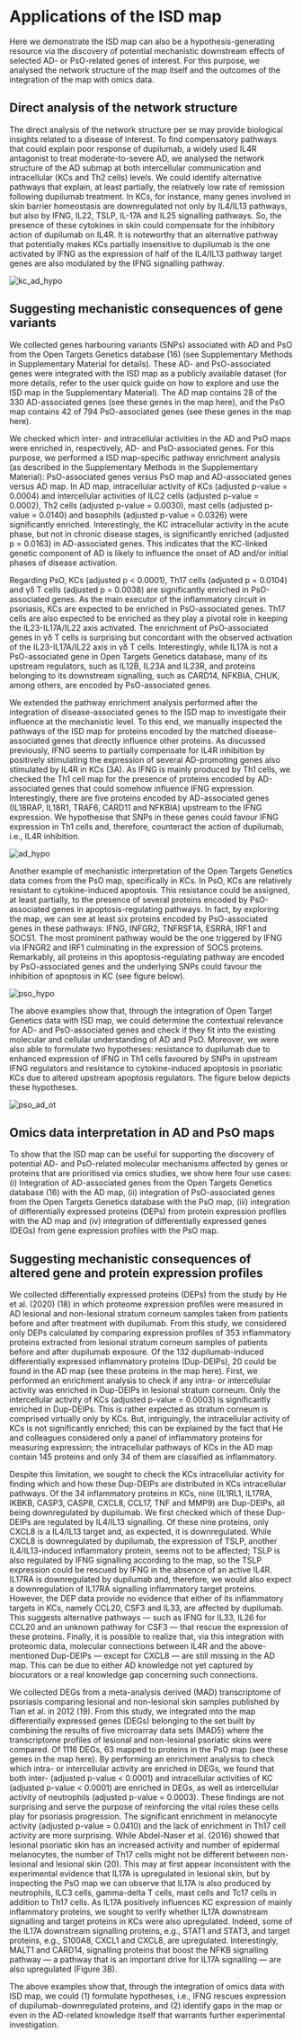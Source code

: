 # Applications of the ISD map

Here we demonstrate the ISD map can also be a hypothesis-generating resource via the discovery of potential mechanistic downstream effects of selected AD- or PsO-related genes of interest. For this purpose, we analysed the network structure of the map itself and the outcomes of the integration of the map with omics data.

## Direct analysis of the network structure
The direct analysis of the network structure per se may provide biological insights related to a disease of interest. To find compensatory pathways that could explain poor response of dupilumab, a widely used IL4R antagonist to treat moderate-to-severe AD, we analysed the network structure of the AD submap at both intercellular communication and intracellular (KCs and Th2 cells) levels.
We could identify alternative pathways that explain, at least partially, the relatively low rate of remission following dupilumab treatment. In KCs, for instance, many genes involved in skin barrier homeostasis are downregulated not only by IL4/IL13 pathways, but also by IFNG, IL22, TSLP, IL-17A and IL25 signalling pathways. So, the presence of these cytokines in skin could compensate for the inhibitory action of dupilumab on IL4R. It is noteworthy that an alternative pathway that potentially makes KCs partially insensitive to dupilumab is the one activated by IFNG as the expression of half of the IL4/IL13 pathway target genes are also modulated by the IFNG signalling pathway.

![kc_ad_hypo](https://github.com/user-attachments/assets/4a13b552-60a4-41f6-8d25-3944151aaeae)


## Suggesting mechanistic consequences of gene variants
We collected genes harbouring variants (SNPs) associated with AD and PsO from the Open Targets Genetics database (16) (see Supplementary Methods in Supplementary Material for details). These AD- and PsO-associated genes were integrated with the ISD map as a publicly available dataset (for more details, refer to the user quick guide on how to explore and use the ISD map in the Supplementary Material). The AD map contains 28 of the 330 AD-associated genes (see these genes in the map here), and the PsO map contains 42 of 794 PsO-associated genes (see these genes in the map here). 

We checked which inter- and intracellular activities in the AD and PsO maps were enriched in, respectively, AD- and PsO-associated genes. For this purpose, we performed a ISD map-specific pathway enrichment analysis (as described in the Supplementary Methods in the Supplementary Material): PsO-associated genes versus PsO map and AD-associated genes versus AD map. In AD map, intracellular activity of KCs (adjusted p-value = 0.0004) and intercellular activities of ILC2 cells (adjusted p-value = 0.0002), Th2 cells (adjusted p-value = 0.0030), mast cells (adjusted p-value = 0.0140) and basophils (adjusted p-value = 0.0326) were significantly enriched. Interestingly, the KC intracellular activity in the acute phase, but not in chronic disease stages, is significantly enriched (adjusted p = 0.0163) in AD-associated genes. This indicates that the KC-linked genetic component of AD is likely to influence the onset of AD and/or initial phases of disease activation. 

Regarding PsO, KCs (adjusted p < 0.0001), Th17 cells (adjusted p = 0.0104) and γδ T cells (adjusted p = 0.0038) are significantly enriched in PsO-associated genes. As the main executor of the inflammatory circuit in psoriasis, KCs are expected to be enriched in PsO-associated genes. Th17 cells are also expected to be enriched as they play a pivotal role in keeping the IL23-IL17A/IL22 axis activated. The enrichment of PsO-associated genes in γδ T cells is surprising but concordant with the observed activation of the IL23-IL17A/IL22 axis in γδ T cells. Interestingly, while IL17A is not a PsO-associated gene in Open Targets Genetics database, many of its upstream regulators, such as IL12B, IL23A and IL23R, and proteins belonging to its downstream signalling, such as CARD14, NFKBIA, CHUK, among others, are encoded by PsO-associated genes.

We extended the pathway enrichment analysis performed after the integration of disease-associated genes to the ISD map to investigate their influence at the mechanistic level. To this end, we manually inspected the pathways of the ISD map for proteins encoded by the matched disease-associated genes that directly influence other proteins. As discussed previously, IFNG seems to partially compensate for IL4R inhibition by positively stimulating the expression of several AD-promoting genes also stimulated by IL4R in KCs (3A). As IFNG is mainly produced by Th1 cells, we checked the Th1 cell map for the presence of proteins encoded by AD-associated genes that could somehow influence IFNG expression. Interestingly, there are five proteins encoded by AD-associated genes (IL18RAP, IL18R1, TRAF6, CARD11 and NFKBIA) upstream to the IFNG expression. We hypothesise that SNPs in these genes could favour IFNG expression in Th1 cells and, therefore, counteract the action of dupilumab, i.e., IL4R inhibition. 

![ad_hypo](https://github.com/user-attachments/assets/a5102ced-1701-4441-8535-4cce5adfee5f)


Another example of mechanistic interpretation of the Open Targets Genetics data comes from the PsO map, specifically in KCs. In PsO, KCs are relatively resistant to cytokine-induced apoptosis. This resistance could be assigned, at least partially, to the presence of several proteins encoded by PsO-associated genes in apoptosis-regulating pathways. In fact, by exploring the map, we can see at least six proteins encoded by PsO-associated genes in these pathways: IFNG, INFGR2, TNFRSF1A, ESRRA, IRF1 and SOCS1. The most prominent pathway would be the one triggered by IFNG via IFNGR2 and IRF1 culminating in the expression of SOCS proteins. Remarkably, all proteins in this apoptosis-regulating pathway are encoded by PsO-associated genes and the underlying SNPs could favour the inhibition of apoptosis in KC (see figure below). 

![pso_hypo](https://github.com/user-attachments/assets/e3991337-7d99-4ae7-9f08-90b62bee9ed4)



The above examples show that, through the integration of Open Target Genetics data with ISD map, we could determine the contextual relevance for AD- and PsO-associated genes and check if they fit into the existing molecular and cellular understanding of AD and PsO. Moreover, we were also able to formulate two hypotheses: resistance to dupilumab due to enhanced expression of IFNG in Th1 cells favoured by SNPs in upstream IFNG regulators and resistance to cytokine-induced apoptosis in psoriatic KCs due to altered upstream apoptosis regulators. The figure below depicts these hypotheses.



![pso_ad_ot](https://github.com/user-attachments/assets/dc69781e-5391-4750-9d16-79e5e200413e)



## Omics data interpretation in AD and PsO maps
To show that the ISD map can be useful for supporting the discovery of potential AD- and PsO-related molecular mechanisms affected by genes or proteins that are prioritised via omics studies, we show here four use cases: (i) Integration of AD-associated genes from the Open Targets Genetics database (16) with the AD map, (ii) integration of PsO-associated genes from the Open Targets Genetics database with the PsO map, (iii) integration of differentially expressed proteins (DEPs) from protein expression profiles with the AD map and (iv) integration of differentially expressed genes (DEGs) from gene expression profiles with the PsO map.	



## Suggesting mechanistic consequences of altered gene and protein expression profiles
We collected differentially expressed proteins (DEPs) from the study by He et al. (2020) (18) in which proteome expression profiles were measured in AD lesional and non-lesional stratum corneum samples taken from patients before and after treatment with dupilumab. From this study, we considered only DEPs calculated by comparing expression profiles of 353 inflammatory proteins extracted from lesional stratum corneum samples of patients before and after dupilumab exposure. Of the 132 dupilumab-induced differentially expressed inflammatory proteins (Dup-DEIPs), 20 could be found in the AD map (see these proteins in the map here). First, we performed an enrichment analysis to check if any intra- or intercellular activity was enriched in Dup-DEIPs in lesional stratum corneum. Only the intercellular activity of KCs (adjusted p-value = 0.0003) is significantly enriched in Dup-DEIPs. This is rather expected as stratum corneum is comprised virtually only by KCs. But, intriguingly, the intracellular activity of KCs is not significantly enriched; this can be explained by the fact that He and colleagues considered only a panel of inflammatory proteins for measuring expression; the intracellular pathways of KCs in the AD map contain 145 proteins and only 34 of them are classified as inflammatory. 

Despite this limitation, we sought to check the KCs intracellular activity for finding which and how these Dup-DEIPs are distributed in KCs intracellular pathways. Of the 34 inflammatory proteins in KCs, nine (IL1RL1, IL17RA, IKBKB, CASP3, CASP8, CXCL8, CCL17, TNF and MMP9) are Dup-DEIPs, all being downregulated by dupilumab. We first checked which of these Dup-DEIPs are regulated by IL4/IL13 signalling. Of these nine proteins, only CXCL8 is a IL4/IL13 target and, as expected, it is downregulated. While CXCL8 is downregulated by dupilumab, the expression of TSLP, another IL4/IL13-induced inflammatory protein, seems not to be affected; TSLP is also regulated by IFNG signalling according to the map, so the TSLP expression could be rescued by IFNG in the absence of an active IL4R. IL17RA is downregulated by dupilumab and, therefore, we would also expect a downregulation of IL17RA signalling inflammatory target proteins. However, the DEP data provide no evidence that either of its inflammatory targets in KCs, namely CCL20, CSF3 and IL33, are affected by dupilumab. This suggests alternative pathways — such as IFNG for IL33, IL26 for CCL20 and an unknown pathway for CSF3 — that rescue the expression of these proteins. Finally, it is possible to realize that, via this integration with proteomic data, molecular connections between IL4R and the above-mentioned Dup-DEIPs — except for CXCL8 — are still missing in the AD map. This can be due to either AD knowledge not yet captured by biocurators or a real knowledge gap concerning such connections.

We collected DEGs from a meta-analysis derived (MAD) transcriptome of psoriasis comparing lesional and non-lesional skin samples published by Tian et al. in 2012 (19). From this study, we integrated into the map differentially expressed genes (DEGs) belonging to the set built by combining the results of five microarray data sets (MAD5) where the transcriptome profiles of lesional and non-lesional psoriatic skins were compared. Of 1116 DEGs, 63 mapped to proteins in the PsO map (see these genes in the map here). By performing an enrichment analysis to check which intra- or intercellular activity are enriched in DEGs, we found that both inter- (adjusted p-value < 0.0001) and intracellular activities of KC (adjusted p-value < 0.0001) are enriched in DEGs, as well as intercellular activity of neutrophils (adjusted p-value = 0.0003). These findings are not surprising and serve the purpose of reinforcing the vital roles these cells play for psoriasis progression. The significant enrichment in melanocyte activity (adjusted p-value = 0.0410) and the lack of enrichment in Th17 cell activity are more surprising. While Abdel-Naser et al. (2016) showed that lesional psoriatic skin has an increased activity and number of epidermal melanocytes, the number of Th17 cells might not be different between non-lesional and lesional skin (20). This may at first appear inconsistent with the experimental evidence that IL17A is upregulated in lesional skin, but by inspecting the PsO map we can observe that IL17A is also produced by neutrophils, ILC3 cells, gamma-delta T cells, mast cells and Tc17 cells in addition to Th17 cells. As IL17A positively influences KC expression of mainly inflammatory proteins, we sought to verify whether IL17A downstream signalling and target proteins in KCs were also upregulated. Indeed, some of the IL17A downstream signalling proteins, e.g., STAT1 and STAT3, and target proteins, e.g., S100A8, CXCL1 and CXCL8, are upregulated. Interestingly, MALT1 and CARD14, signalling proteins that boost the NFKB signalling pathway — a pathway that is an important drive for IL17A signalling — are also upregulated (Figure 3B).

The above examples show that, through the integration of omics data with ISD map, we could (1) formulate hypotheses, i.e., IFNG rescues expression of dupilumab-downregulated proteins, and (2) identify gaps in the map or even in the AD-related knowledge itself that warrants further experimental investigation.

